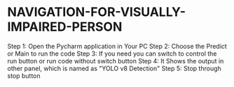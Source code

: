 # NAVIGATION-FOR-VISUALLY-IMPAIRED-PERSON
 Step 1: Open the Pycharm application in Your PC
 Step 2: Choose the Predict or Main to run the code
 Step 3: If you need you can switch to control the run button or run code without switch button
 Step 4: It Shows the output in other panel, which is named as "YOLO v8 Detection"
 Step 5: Stop through stop button 
